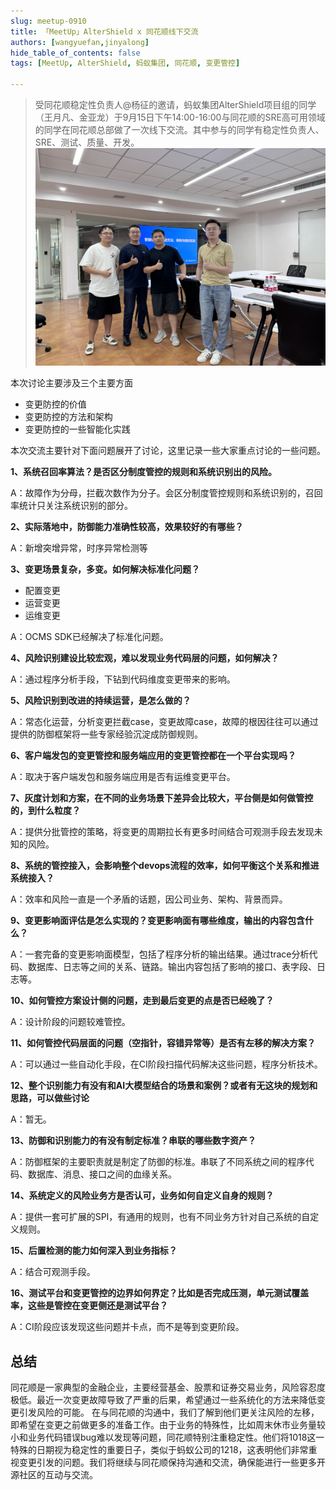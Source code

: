 ```yaml
---
slug: meetup-0910
title: 「MeetUp」AlterShield x 同花顺线下交流
authors: [wangyuefan,jinyalong]
hide_table_of_contents: false
tags: [MeetUp, AlterShield, 蚂蚁集团, 同花顺, 变更管控]

---
```

> 受同花顺稳定性负责人@杨征的邀请，蚂蚁集团AlterShield项目组的同学（王月凡、金亚龙）于9月15日下午14:00-16:00与同花顺的SRE高可用领域的同学在同花顺总部做了一次线下交流。其中参与的同学有稳定性负责人、SRE、测试、质量、开发。
> ![img.png](./meetup-0910/1.png)


本次讨论主要涉及三个主要方面
+ 变更防控的价值
+ 变更防控的方法和架构
+ 变更防控的一些智能化实践

本次交流主要针对下面问题展开了讨论，这里记录一些大家重点讨论的一些问题。

**1、系统召回率算法？是否区分制度管控的规则和系统识别出的风险。**

A：故障作为分母，拦截次数作为分子。会区分制度管控规则和系统识别的，召回率统计只关注系统识别的部分。

**2、实际落地中，防御能力准确性较高，效果较好的有哪些？**

A：新增突增异常，时序异常检测等

**3、变更场景复杂，多变。如何解决标准化问题？**
+ 配置变更
+ 运营变更
+ 运维变更

A：OCMS SDK已经解决了标准化问题。

**4、风险识别建设比较宏观，难以发现业务代码层的问题，如何解决？**

A：通过程序分析手段，下钻到代码维度变更带来的影响。


**5、风险识别到改进的持续运营，是怎么做的？**

A：常态化运营，分析变更拦截case，变更故障case，故障的根因往往可以通过提供的防御框架将一些专家经验沉淀成防御规则。

**6、客户端发包的变更管控和服务端应用的变更管控都在一个平台实现吗？**

A：取决于客户端发包和服务端应用是否有运维变更平台。


**7、灰度计划和方案，在不同的业务场景下差异会比较大，平台侧是如何做管控的，到什么粒度？**

A：提供分批管控的策略，将变更的周期拉长有更多时间结合可观测手段去发现未知的风险。

**8、系统的管控接入，会影响整个devops流程的效率，如何平衡这个关系和推进系统接入？**

A：效率和风险一直是一个矛盾的话题，因公司业务、架构、背景而异。

**9、变更影响面评估是怎么实现的？变更影响面有哪些维度，输出的内容包含什么？**

A：一套完备的变更影响面模型，包括了程序分析的输出结果。通过trace分析代码、数据库、日志等之间的关系、链路。输出内容包括了影响的接口、表字段、日志等。

**10、如何管控方案设计侧的问题，走到最后变更的点是否已经晚了？**

A：设计阶段的问题较难管控。

**11、如何管控代码层面的问题（空指针，容错异常等）是否有左移的解决方案？**

A：可以通过一些自动化手段，在CI阶段扫描代码解决这些问题，程序分析技术。

**12、整个识别能力有没有和AI大模型结合的场景和案例？或者有无这块的规划和思路，可以做些讨论**

A：暂无。

**13、防御和识别能力的有没有制定标准？串联的哪些数字资产？**

A：防御框架的主要职责就是制定了防御的标准。串联了不同系统之间的程序代码、数据库、消息、接口之间的血缘关系。

**14、系统定义的风险业务方是否认可，业务如何自定义自身的规则？**

A：提供一套可扩展的SPI，有通用的规则，也有不同业务方针对自己系统的自定义规则。

**15、后置检测的能力如何深入到业务指标？**

A：结合可观测手段。

**16、测试平台和变更管控的边界如何界定？比如是否完成压测，单元测试覆盖率，这些是管控在变更侧还是测试平台？**

A：CI阶段应该发现这些问题并卡点，而不是等到变更阶段。

## 总结
同花顺是一家典型的金融企业，主要经营基金、股票和证券交易业务，风险容忍度极低。最近一次变更故障导致了严重的后果，希望通过一些系统化的方法来降低变更引发风险的可能。
在与同花顺的沟通中，我们了解到他们更关注风险的左移，即希望在变更之前做更多的准备工作。由于业务的特殊性，比如周末休市业务量较小和业务代码错误bug难以发现等问题，同花顺特别注重稳定性。他们将1018这一特殊的日期视为稳定性的重要日子，类似于蚂蚁公司的1218，这表明他们非常重视变更引发的问题。我们将继续与同花顺保持沟通和交流，确保能进行一些更多开源社区的互动与交流。